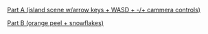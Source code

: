 <a href=cmpm163_HW2/hw2pt1.html> Part A (island scene w/arrow keys + WASD + -/+ cammera controls)</a>


<a href=cmpm163_HW2/hw2pt2.html> Part B (orange peel + snowflakes) </a>
